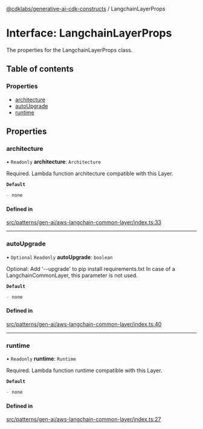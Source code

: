 [@cdklabs/generative-ai-cdk-constructs](../README.md) / LangchainLayerProps

# Interface: LangchainLayerProps

The properties for the LangchainLayerProps class.

## Table of contents

### Properties

- [architecture](LangchainLayerProps.md#architecture)
- [autoUpgrade](LangchainLayerProps.md#autoupgrade)
- [runtime](LangchainLayerProps.md#runtime)

## Properties

### architecture

• `Readonly` **architecture**: `Architecture`

Required. Lambda function architecture compatible with this Layer.

**`Default`**

```ts
- none
```

#### Defined in

[src/patterns/gen-ai/aws-langchain-common-layer/index.ts:33](https://github.com/jstrunk/generative-ai-cdk-constructs/blob/9d5b641/src/patterns/gen-ai/aws-langchain-common-layer/index.ts#L33)

___

### autoUpgrade

• `Optional` `Readonly` **autoUpgrade**: `boolean`

Optional: Add '--upgrade' to pip install requirements.txt
In case of a LangchainCommonLayer, this parameter is not used.

**`Default`**

```ts
- none
```

#### Defined in

[src/patterns/gen-ai/aws-langchain-common-layer/index.ts:40](https://github.com/jstrunk/generative-ai-cdk-constructs/blob/9d5b641/src/patterns/gen-ai/aws-langchain-common-layer/index.ts#L40)

___

### runtime

• `Readonly` **runtime**: `Runtime`

Required. Lambda function runtime compatible with this Layer.

**`Default`**

```ts
- none
```

#### Defined in

[src/patterns/gen-ai/aws-langchain-common-layer/index.ts:27](https://github.com/jstrunk/generative-ai-cdk-constructs/blob/9d5b641/src/patterns/gen-ai/aws-langchain-common-layer/index.ts#L27)
